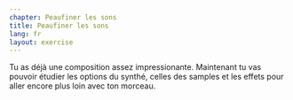```yaml
---
chapter: Peaufiner les sons
title: Peaufiner les sons
lang: fr
layout: exercise
---
```


Tu as déjà une composition assez impressionante. Maintenant tu vas pouvoir étudier les options du synthé, celles des samples et les effets pour aller encore plus loin avec ton morceau.
